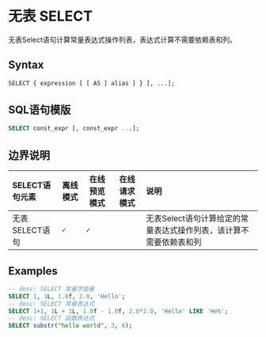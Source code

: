 # 无表 SELECT

无表Select语句计算常量表达式操作列表，表达式计算不需要依赖表和列。

## Syntax

```yacc
SELECT { expression [ [ AS ] alias ] } [, ...];
```

## SQL语句模版

```sql
SELECT const_expr [, const_expr ...];
```

## 边界说明

| SELECT语句元素                                 | 离线模式  | 在线预览模式 | 在线请求模式 | 说明                                   |
| :--------------------------------------------- | --------- | ------------ | ------------ |:-------------------------------------|
| 无表SELECT语句   | **``✓``** | **``✓``**    |    | 无表Select语句计算给定的常量表达式操作列表，该计算不需要依赖表和列 |

## Examples

```sql
-- desc: SELECT 常量字面量
SELECT 1, 1L, 1.0f, 2.0, 'Hello';
-- desc: SELECT 常量表达式
SELECT 1+1, 1L + 1L, 1.0f - 1.0f, 2.0*2.0, 'Hello' LIKE 'He%';
-- desc: SELECT 函数表达式
SELECT substr("hello world", 3, 6);
```
